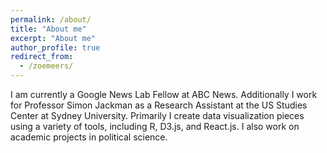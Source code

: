```yaml
---
permalink: /about/
title: "About me"
excerpt: "About me"
author_profile: true
redirect_from:
  - /zoemeers/
---
```



I am currently a Google News Lab Fellow at ABC News. Additionally I work for Professor Simon Jackman as a Research Assistant at the US Studies Center at Sydney University. Primarily I create data visualization pieces using a variety of tools, including R, D3.js, and React.js. I also work on academic projects in political science. 

